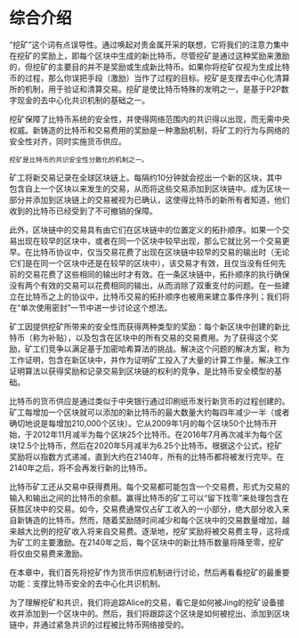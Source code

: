 # 综合介绍

“挖矿”这个词有点误导性。通过唤起对贵金属开采的联想，它将我们的注意力集中在挖矿的奖励上，即每个区块中生成的新比特币。尽管挖矿是通过这种奖励来激励的，但挖矿的主要目的并不是奖励或生成新比特币。如果你将挖矿仅视为生成比特币的过程，那么你误把手段（激励）当作了过程的目标。挖矿是支撑去中心化清算所的机制，用于验证和清算交易。挖矿是使比特币特殊的发明之一，是基于P2P数字现金的去中心化共识机制的基础之一。

挖矿保障了比特币系统的安全性，并使得网络范围内的共识得以出现，而无需中央权威。新铸造的比特币和交易费用的奖励是一种激励机制，将矿工的行为与网络的安全性对齐，同时实施货币供应。

```
挖矿是比特币的共识安全性分散化的机制之一。
```

矿工将新交易记录在全球区块链上。每隔约10分钟就会挖出一个新的区块，其中包含自上一个区块以来发生的交易，从而将这些交易添加到区块链中。成为区块一部分并添加到区块链上的交易被视为已确认，这使得比特币的新所有者知道，他们收到的比特币已经受到了不可撤销的保障。

此外，区块链中的交易具有由它们在区块链中的位置定义的拓扑顺序。如果一个交易出现在较早的区块中，或者在同一个区块中较早出现，那么它就比另一个交易更早。在比特币协议中，仅当交易花费了出现在区块链中较早的交易的输出时（无论它们是在同一个区块中还是在较早的区块中），该交易才有效，且仅当没有任何先前的交易花费了这些相同的输出时才有效。在一条区块链中，拓扑顺序的执行确保没有两个有效的交易可以花费相同的输出，从而消除了双重支付的问题。在一些建立在比特币之上的协议中，比特币交易的拓扑顺序也被用来建立事件序列；我们将在“单次使用密封”一节中进一步讨论这个想法。

矿工因提供挖矿所带来的安全性而获得两种类型的奖励：每个新区块中创建的新比特币（称为补贴），以及包含在区块中的所有交易的交易费用。为了获得这个奖励，矿工们竞争以满足基于加密哈希算法的挑战。解决这个问题的解决方案，称为工作证明，包含在新区块中，并作为证明矿工投入了大量的计算工作量。解决工作证明算法以获得奖励和记录交易到区块链的权利的竞争，是比特币安全模型的基础。

比特币的货币供应是通过类似于中央银行通过印刷纸币发行新货币的过程创建的。矿工每增加一个区块就可以添加的新比特币的最大数量大约每四年减少一半（或者确切地说是每增加210,000个区块）。它从2009年1月的每个区块50个比特币开始，于2012年11月减半为每个区块25个比特币。在2016年7月再次减半为每个区块12.5个比特币，然后在2020年5月减半为6.25个比特币。根据这个公式，挖矿奖励将以指数方式递减，直到大约在2140年，所有的比特币都将被发行完毕。在2140年之后，将不会再发行新的比特币。

比特币矿工还从交易中获得费用。每个交易都可能包含一个交易费，形式为交易的输入和输出之间的比特币的余额。赢得比特币的矿工可以“留下找零”来处理包含在获胜区块中的交易。如今，交易费通常仅占矿工收入的一小部分，绝大部分收入来自新铸造的比特币。然而，随着奖励随时间减少和每个区块中的交易数量增加，越来越大比例的挖矿收入将来自交易费。逐渐地，挖矿奖励将被交易费主导，这将成为矿工的主要激励。在2140年之后，每个区块中的新比特币数量将降至零，挖矿将仅由交易费来激励。

在本章中，我们首先将挖矿作为货币供应机制进行讨论，然后再看看挖矿的最重要功能：支撑比特币安全的去中心化共识机制。

为了理解挖矿和共识，我们将追踪Alice的交易，看它是如何被Jing的挖矿设备接收并添加到一个区块中的。然后，我们将跟踪这个区块是如何被挖出、添加到区块链中，并通过紧急共识的过程被比特币网络接受的。 